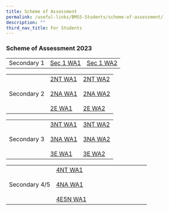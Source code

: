 ```yaml
---
title: Scheme of Assessment
permalink: /useful-links/BMSS-Students/scheme-of-assessment/
description: ""
third_nav_title: For Students
---
```

###  Scheme of Assessment 2023 

|  |  |  | 
|---|---|---|
| Secondary 1 | [Sec 1 WA1](/files/2023%20BMSS%20Scheme%20of%20Assessment_WA1_updated%2010%20Feb_Sec%201.pdf) | [Sec 1 WA2](/files/2023%20bmss%20scheme%20of%20assessment_wa2_v2_sec%201.pdf) |


|  |  |  |
|---|---|---|
| Secondary 2 | [2NT WA1](/files/2NT%20Scheme%20of%20Assesment.pdf) <br><br>[2NA WA1](/files/2023%20BMSS%20Scheme%20of%20Assessment_WA1_updated%2010%20Feb_2NA.pdf) <br><br> [2E WA1](/files/2023%20BMSS%20Scheme%20of%20Assessment_WA1_updated%2010%20Feb_2Exp.pdf)| [2NT WA2](/files/2023%20bmss%20scheme%20of%20assessment_wa2_v2_sec%202nt.pdf) <br><br>[2NA WA2](/files/2023%20bmss%20scheme%20of%20assessment_wa2_v2_sec%202na.pdf) <br><br> [2E WA2](/files/2023%20bmss%20scheme%20of%20assessment_wa2_v2_sec%202exp.pdf)


|  |  |  |
|---|---|---|
| Secondary 3 | [3NT WA1](/files/3NT%20Scheme%20of%20Assesment.pdf)<br><br>[3NA WA1](/files/2023%20BMSS%20Scheme%20of%20Assessment_WA1_updated%2010%20Feb_3NA.pdf)<br><br>[3E WA1](/files/2023%20BMSS%20Scheme%20of%20Assessment_WA1_updated%2010%20Feb_3Exp.pdf) | [3NT WA2](/files/2023%20bmss%20scheme%20of%20assessment_wa2_v2_sec%203nt.pdf) <br><br>[3NA WA2](/files/2023%20bmss%20scheme%20of%20assessment_wa2_v2_sec%203na.pdf) <br><br>[3E WA2](/files/2023%20bmss%20scheme%20of%20assessment_wa2_v2_sec%203exp.pdf)


|  |  |  |  
|---|---|---|
| Secondary 4/5 | [4NT WA1](/files/4NT%20Scheme%20of%20Assesment.pdf)<br><br>[4NA WA1](/files/2023%20BMSS%20Scheme%20of%20Assessment_WA1_updated%2010%20Feb_4NA.pdf)<br><br>[4E5N WA1](/files/2023%20BMSS%20Scheme%20of%20Assessment_WA1_updated%2010%20Feb_4E5N.pdf) |&nbsp;&nbsp;&nbsp;&nbsp;&nbsp;&nbsp;&nbsp;&nbsp;&nbsp;&nbsp;&nbsp;&nbsp;&nbsp;&nbsp;&nbsp;&nbsp;&nbsp;&nbsp;&nbsp;&nbsp;&nbsp;&nbsp;&nbsp;&nbsp;&nbsp;&nbsp;&nbsp;&nbsp;&nbsp;&nbsp;&nbsp;&nbsp;&nbsp; |